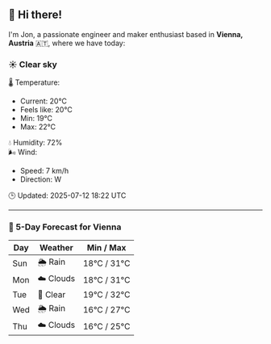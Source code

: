 ## 👋 Hi there!

I'm Jon, a passionate engineer and maker enthusiast based in **Vienna, Austria** 🇦🇹, where we have today:

### ☀️ Clear sky 

🌡️ Temperature: 
* Current: 20°C
* Feels like: 20°C
* Min: 19°C 
* Max: 22°C  

💧 Humidity: 72%  
🌬️ Wind: 
* Speed: 7 km/h 
* Direction: W  

🕒 Updated: 2025-07-12 18:22 UTC

---

### 📅 5-Day Forecast for Vienna

| Day | Weather | Min / Max |
|-----|---------|------------|
| Sun | 🌦️ Rain | 18°C / 31°C |
| Mon | ☁️ Clouds | 18°C / 31°C |
| Tue | 🌙 Clear | 19°C / 32°C |
| Wed | 🌦️ Rain | 16°C / 27°C |
| Thu | ☁️ Clouds | 16°C / 25°C |
